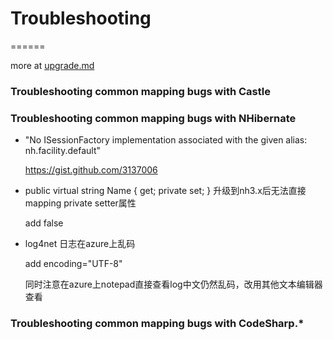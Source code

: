 # Troubleshooting

======

more at [upgrade.md](https://github.com/codesharp/infrastructure/upgrade.md)

### Troubleshooting common mapping bugs with Castle


### Troubleshooting common mapping bugs with NHibernate

- "No ISessionFactory implementation associated with the given alias: nh.facility.default"
  
  https://gist.github.com/3137006

- public virtual string Name { get; private set; } 升级到nh3.x后无法直接mapping private setter属性
  
  add <item key="use_proxy_validator">false</item>

- log4net 日志在azure上乱码
  
  add encoding="UTF-8"
  
  同时注意在azure上notepad直接查看log中文仍然乱码，改用其他文本编辑器查看

### Troubleshooting common mapping bugs with CodeSharp.*